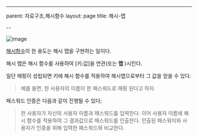 ---

parent: 자료구조,해시함수
layout: page
title: 해시-맵

--

![image](https://user-images.githubusercontent.com/116250393/211205143-cb6593b0-831e-48ae-b706-4e9f9ed4b9b6.png)


[해시함수](해시함수.md)의 한 용도는 해시 맵을 구현하는 일이다.

해시 맵은 해시 함수를 사용하여 [키:값]을 연관(또는 **맵** )시킨다.

일단 매핑이 성립되면 키에 해시 함수를 적용하여 해시맵으로부터 그 값을 얻을 수 있다.

> 예를 들면, 한 사용자의 이름이 한 패스워드로 매핑 된다고 하자.

패스워드 인증은 다음과 같이 진행될 수 있다;

> 한 사용자가 자신의 사용자 이름과 패스워드를 입력한다.
> 이어  사용자 이름에 해시 함수를 적용하여 그 결과값으로 패스워드를 인출한다.
> 인출된 패스워듸와 사용자가 인증을 위해 입력한 패스워드와 비교한다.
>